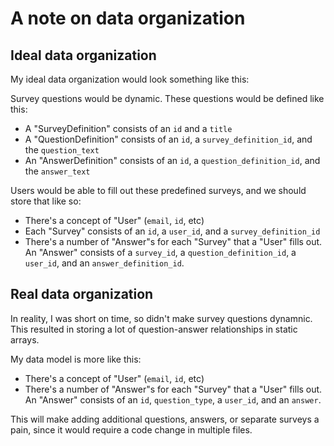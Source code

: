 # A note on data organization
## Ideal data organization
My ideal data organization would look something like this:

Survey questions would be dynamic. These questions would be defined like this:
* A "SurveyDefinition" consists of an `id` and a `title`
* A "QuestionDefinition" consists of an `id`, a `survey_definition_id`, and the `question_text`
* An "AnswerDefinition" consists of an `id`, a `question_definition_id`, and the `answer_text`

Users would be able to fill out these predefined surveys, and we should store that like so:
* There's a concept of "User" (`email`, `id`, etc)
* Each "Survey" consists of an `id`, a `user_id`, and a `survey_definition_id`
* There's a number of "Answer"s for each "Survey" that a "User" fills out. An "Answer" consists of a `survey_id`, a `question_definition_id`, a `user_id`, and an `answer_definition_id`.

## Real data organization
In reality, I was short on time, so didn't make survey questions dynamnic. This resulted in storing a lot of question-answer relationships in static arrays.

My data model is more like this:
* There's a concept of "User" (`email`, `id`, etc)
* There's a number of "Answer"s for each "Survey" that a "User" fills out. An "Answer" consists of an `id`, `question_type`, a `user_id`, and an `answer`.

This will make adding additional questions, answers, or separate surveys a pain, since it would require a code change in multiple files.